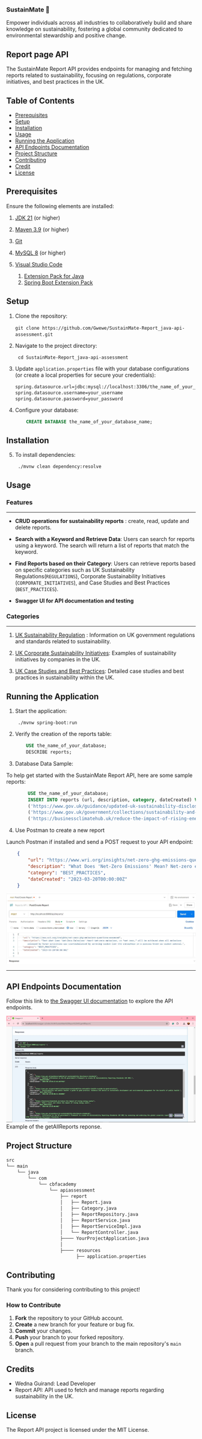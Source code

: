 ### SustainMate :herb:

Empower individuals across all industries to collaboratively build and share knowledge on sustainability, fostering a global community dedicated to environmental stewardship and positive change.

## **Report page API**

The SustainMate Report API provides endpoints for managing and fetching reports related to sustainability, focusing on regulations, corporate initiatives, and best practices in the UK.

## Table of Contents
- [Prerequisites](#prerequisites)
- [Setup](#setup)
- [Installation](#installation)  
- [Usage](#usage) 
- [Running the Application](#running-the-application) 
- [API Endpoints Documentation](#api-endpoints-documentation)
- [Project Structure](#project-structure)
- [Contributing](#contributing)
- [Credit](#credit)
- [License](#license)

## Prerequisites

Ensure the following elements are installed:

1. [JDK 21](https://learn.microsoft.com/en-gb/java/openjdk/download#openjdk-21) (or higher)

2. [Maven 3.9](https://maven.apache.org/download.cgi) (or higher)

3. [Git](https://git-scm.com/downloads)

4. [MySQL 8](https://dev.mysql.com/doc/refman/8.4/en/installing.html) (or higher)

5. [Visual Studio Code](https://code.visualstudio.com/Download)
    1. [Extension Pack for Java](https://marketplace.visualstudio.com/items?itemName=vscjava.vscode-java-pack)
    2. [Spring Boot Extension Pack](https://marketplace.visualstudio.com/items?itemName=vmware.vscode-boot-dev-pack)

## Setup

1. Clone the repository:

    `git clone https://github.com/Gwewe/SustainMate-Report_java-api-assessment.git`

2. Navigate to the project directory:

        cd SustainMate-Report_java-api-assessment

3. Update `application.properties` file with your database configurations (or create a local properties for secure your credentials): 

    ```properties
    spring.datasource.url=jdbc:mysql://localhost:3306/the_name_of_your_database
    spring.datasource.username=your_username spring.datasource.password=your_password 
    ```

4. Configure your database:

    ```sql 
        CREATE DATABASE the_name_of_your_database_name; 
    ```

## Installation

5. To install dependencies:

        ./mvnw clean dependency:resolve


## Usage

### Features
---

- **CRUD operations for sustainability reports** : create, read, update and delete reports.

- **Search with a Keyword and Retrieve Data**: Users can search for reports using a keyword. The search will return a list of reports that match the keyword.

- **Find Reports based on their Category**: Users can retrieve reports based on specific categories such as UK Sustainability Regulations(`REGULATIONS`), Corporate Sustainability Initiatives (`CORPORATE_INITIATIVES`), and Case Studies and Best Practices (`BEST_PRACTICES`).

- **Swagger UI for API documentation and testing**


### Categories
---

1. [UK Sustainability Regulation](http://localhost:8080/api/reports/category/REGULATIONS) : Information on UK government regulations and standards related to sustainability.

2. [UK Corporate Sustainability Initiatives](http://localhost:8080/api/reports/category/CORPORATE_INITIATIVES): Examples of sustainability initiatives by companies in the UK.

3. [UK Case Studies and Best Practices](http://localhost:8080/api/reports/category/BEST_PRACTICES): Detailed case studies and best practices in sustainability within the UK.


## Running the Application

1. Start the application:

        ./mvnw spring-boot:run


2. Verify the creation of the reports table:

    ```sql
        USE the_name_of_your_database;
        DESCRIBE reports;
    ```


3. Database Data Sample:

To help get started with the SustainMate Report API, here are some sample reports:

```sql
        USE the_name_of_your_database;
        INSERT INTO reports (url, description, category, dateCreated) VALUES
        ('https://www.gov.uk/guidance/updated-uk-sustainability-disclosure-standards', 'Updated information on the UK government’s framework to create UK Sustainability Reporting Standards (UK SRS).', 'REGULATIONS', '2024-06-13 19:27:43'),
        ('https://www.gov.uk/government/collections/sustainability-and-public-health-a-guide-to-good-practice', 'Sustainability and public health: a guide to good practice. Guidance and advice on sustainable development and environmental management for the benefit of public health.', 'BEST_PRACTICES', '2024-06-13 20:00:31'),
        ('https://businessclimatehub.uk/reduce-the-impact-of-rising-energy-costs/', 'Make a start and reduce the impact of rising energy costs', 'BEST_PRACTICES', '2024-06-13 18:00:00');
```

4. Use Postman to create a new report

Launch Postman if installed and send a POST request to your API endpoint:

```json
    {
        "url": "https://www.wri.org/insights/net-zero-ghg-emissions-questions-answered",
        "description": "What Does 'Net-Zero Emissions' Mean? Net-zero emissions, or “net zero,” will be achieved when all emissions released by human activities are counterbalanced by removing carbon from the atmosphere in a process known as carbon removal.",
        "category": "BEST_PRACTICES",
        "dateCreated": "2023-03-20T00:00:00Z"
    }
```
![Postman](Postman.JPG)

---

## API Endpoints Documentation

Follow this link to [the Swagger UI documentation](http://localhost:8080/swagger-ui/index.html) to explore the API endpoints.


![Example of GetAllReports response](GetAllReport.JPG)
    Example of the getAllReports reponse.


## Project Structure
    src
    └── main
        └── java
            └── com
                └── cbfacademy
                    └── apiassessment
                        ├── report
                        │   ├── Report.java
                        │   ├── Category.java
                        │   ├── ReportRepository.java
                        │   ├── ReportService.java
                        │   ├── ReportServiceImpl.java
                        │   └── ReportController.java
                        ├──── YourProjectApplication.java
                        │
                        ├──── resources
                              ├── application.properties


## Contributing

Thank you for considering contributing to this project! 

### How to Contribute

1. **Fork** the repository to your GitHub account.
2. **Create** a new branch for your feature or bug fix.
3. **Commit** your changes.
4. **Push** your branch to your forked repository.
5. **Open** a pull request from your branch to the main repository's `main` branch.


## Credits

- Wedna Guirand: Lead Developer
- Report API: API used to fetch and manage reports regarding sustainability in the UK.

## License

The Report API project is licensed under the MIT License.